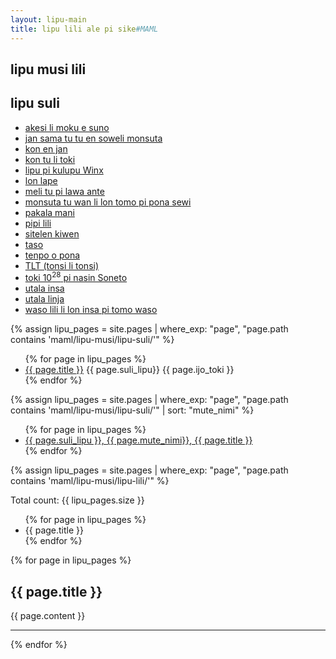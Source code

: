 ```yaml
---
layout: lipu-main
title: lipu lili ale pi sike#MAML
---
```


<section class="frontmatter container-in-main" markdown="1">

# lipu musi lili

## lipu suli
- [akesi li moku e suno](lipu-suli/akesi-li-moku-e-suno.html)
- [jan sama tu tu en soweli monsuta](lipu-suli/jan-sama-tu-tu-en-soweli-monsuta.html)
- [kon en jan](lipu-suli/kon-en-jan.html)
- [kon tu li toki](lipu-suli/kon-tu-li-toki.html)
- [lipu pi kulupu Winx](lipu-suli/lipu-pi-kulupu-winx.html)
- [lon lape](lipu-suli/lon-lape.html)
- [meli tu pi lawa ante](lipu-suli/meli-tu-pi-lawa-ante.html)
- [monsuta tu wan li lon tomo pi pona sewi](lipu-suli/monsuta-tu-wan-li-lon-tomo-pi-pona-sewi.html)
- [pakala mani](lipu-suli/pakala-mani.html)
- [pipi lili](lipu-suli/pipi-lili.html)
- [sitelen kiwen](lipu-suli/sitelen-kiwen.html)
- [taso](lipu-suli/taso.html)
- [tenpo o pona](lipu-suli/tenpo-o-pona.html)
- [TLT (tonsi li tonsi)](lipu-suli/tlt.md)
- [toki 10<sup>28</sup> pi nasin Soneto](lipu-suli/lipu-pi-suli-ale.html)
- [utala insa](lipu-suli/utala-insa.html)
- [utala linja](lipu-suli/utala-linja.html)
- [waso lili li lon insa pi tomo waso](lipu-suli/waso-lili-lon-insa-pi-tomo-waso.html)


{% assign lipu_pages = site.pages | where_exp: "page", "page.path contains 'maml/lipu-musi/lipu-suli/'" %}

<ul class="ijo-mute">
{% for page in lipu_pages %}
    <li>
    <a href="{{ page.url }}">{{ page.title }}</a> 
     <span>{{ page.suli_lipu}}</span>
     <span>{{ page.ijo_toki }}</span>
    </li>
{% endfor %}
</ul>


{% assign lipu_pages = site.pages | where_exp: "page", "page.path contains 'maml/lipu-musi/lipu-suli/'" | sort: "mute_nimi" %}

<ul>
{% for page in lipu_pages %}
    <li>
    <a href="{{ page.url }}">{{ page.suli_lipu }}, <span>{{ page.mute_nimi}}</span>, {{ page.title }}</a>    </li>
{% endfor %}
</ul>

<!--
{% assign lipu_pages = site.pages | where_exp: "page", "page.path contains 'maml/lipu-musi/lipu-suli/'" %}

{% for page in lipu_pages %}
  <h2>{{ page.title }}</h2>
  {{ page.content }}
  <hr>
{% endfor %}

-->
</section>
<section class="content" markdown="1">
{% assign lipu_pages = site.pages | where_exp: "page", "page.path contains 'maml/lipu-musi/lipu-lili/'" %}

<p>Total count: {{ lipu_pages.size }}</p>

<ul>
{% for page in lipu_pages %}
  <li>{{ page.title }}</li>
{% endfor %}
</ul>

{% for page in lipu_pages %}
  <h2>{{ page.title }}</h2>
  {{ page.content }}
  <hr>
{% endfor %}
</section>